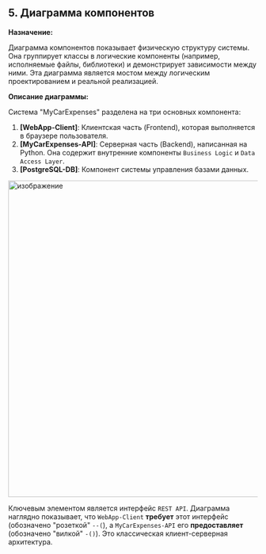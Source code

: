 ## 5. Диаграмма компонентов

**Назначение:**

Диаграмма компонентов показывает физическую структуру системы. Она группирует классы в логические компоненты (например, исполняемые файлы, библиотеки) и демонстрирует зависимости между ними. Эта диаграмма является мостом между логическим проектированием и реальной реализацией.

**Описание диаграммы:**

Система "MyCarExpenses" разделена на три основных компонента:

1.  **[WebApp-Client]**: Клиентская часть (Frontend), которая выполняется в браузере пользователя.
2.  **[MyCarExpenses-API]**: Серверная часть (Backend), написанная на Python. Она содержит внутренние компоненты `Business Logic` и `Data Access Layer`.
3.  **[PostgreSQL-DB]**: Компонент системы управления базами данных.
<img width="1154" height="639" alt="изображение" src="https://github.com/user-attachments/assets/f6af86a5-c95d-4392-89d0-e9082b5ec0c4" />

Ключевым элементом является интерфейс `REST API`. Диаграмма наглядно показывает, что `WebApp-Client` **требует** этот интерфейс (обозначено "розеткой" `--(`), а `MyCarExpenses-API` его **предоставляет** (обозначено "вилкой" `-()`). Это классическая клиент-серверная архитектура.
